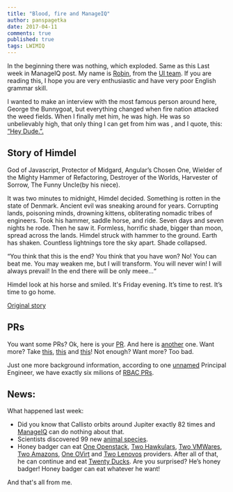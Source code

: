 ```yaml
---
title: "Blood, fire and ManageIQ"
author: panspagetka
date: 2017-04-11
comments: true
published: true
tags: LWIMIQ
---
```


In the beginning there was nothing, which exploded. Same as this Last week in ManageIQ post.
My name is [Robin](https://github.com/panspagetka), from the [UI team](https://github.com/ManageIQ/manageiq-ui-classic/). If you are reading this, I hope you are very enthusiastic and have very poor English grammar skill.

I wanted to make an interview with the most famous person around here, George the Bunnygoat, but everything changed when fire nation attacked the weed fields. When I finally met him, he was high. He was so unbelievably high, that only thing I can get from him was , and I quote, this: [“Hey Dude.”.](https://www.youtube.com/watch?v=A_MjCqQoLLA)

## Story of Himdel
God of Javascript, Protector of Midgard, Angular’s Chosen One, Wielder of the Mighty Hammer of Refactoring, Destroyer of the Worlds, Harvester of Sorrow, The Funny Uncle(by his niece).

It was two minutes to midnight, Himdel decided. Something is rotten in the state of Denmark. Ancient evil was sneaking around for years. Corrupting lands, poisoning minds, drowning kittens, obliterating nomadic tribes of engineers. Took his hammer, saddle horse, and ride. Seven days and seven nights he rode. Then he saw it. Formless, horrific shade, bigger than moon, spread across the lands. Himdel struck with hammer to the ground. Earth has shaken. Countless lightnings tore the sky apart. Shade collapsed.

“You think that this is the end? You think that you have won?  No! You can beat me. You may weaken me, but I will transform. You will never win! I will always prevail! In the end there will be only meee...“

Himdel look at his horse and smiled. It's Friday evening. It’s time to rest. It’s time to go home.

[Original story](https://github.com/ManageIQ/manageiq-ui-classic/pull/966)

## PRs
You want some PRs? Ok, here is your [PR](https://github.com/ManageIQ/manageiq/pull/14558). And here is [another](https://github.com/ManageIQ/manageiq/pull/14623) one. Want more? Take [this](https://github.com/ManageIQ/manageiq/pull/14583), [this](https://github.com/ManageIQ/manageiq/pull/14542) and [this](https://github.com/ManageIQ/manageiq/pull/14523)! Not enough? Want more? Too bad.

Just one more background information, according to one [unnamed](https://github.com/martinpovolny) Principal Engineer, we have exactly six milions of [RBAC PRs](https://github.com/ManageIQ/manageiq-ui-classic/issues?q=RBAC+label%3Arbac).


## News:

  What happened last week:
  - Did you know that Callisto orbits around Jupiter exactly 82 times and [ManageIQ](https://github.com/ManageIQ/manageiq) can do nothing about that.
  - Scientists discovered 99 new [animal species](https://github.com/ManageIQ/manageiq-ui-classic).
  - Honey badger can eat [One Openstack](https://github.com/ManageIQ/manageiq-providers-openstack), [Two Hawkulars](https://github.com/ManageIQ/manageiq-providers-hawkular), [Two VMWares](https://github.com/ManageIQ/manageiq-providers-vmware), [Two Amazons](https://github.com/ManageIQ/manageiq-providers-amazon), [One OVirt](https://github.com/ManageIQ/manageiq-providers-ovirt/) and [Two Lenovos](https://github.com/ManageIQ/manageiq-providers-lenovo) providers. After all of that, he can continue and eat [Twenty Ducks](https://github.com/ManageIQ/manageiq-ui-service). Are you surprised? He’s honey badger! Honey badger can eat whatever he want!

  And that's all from me.
